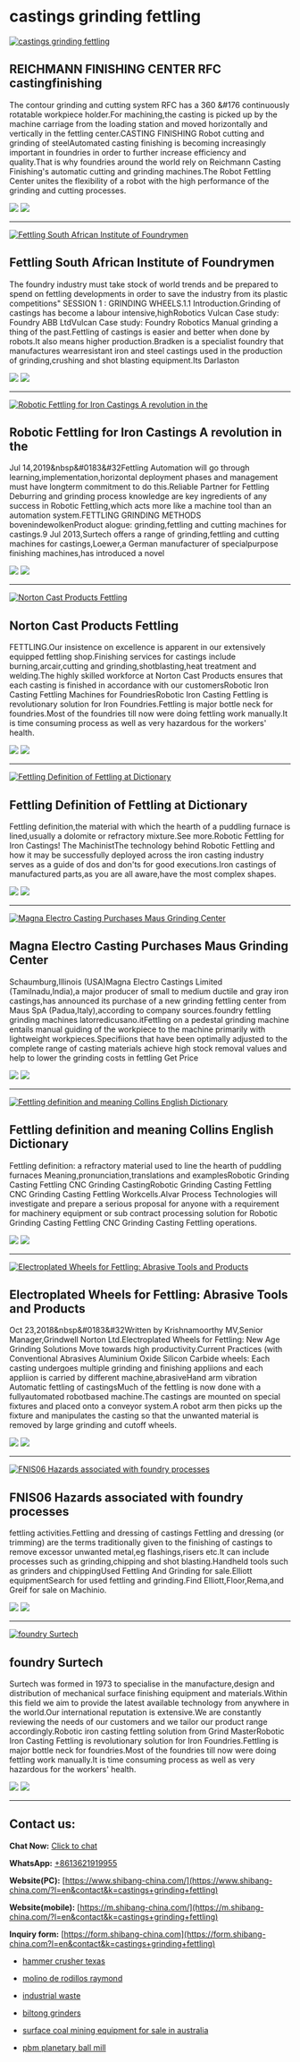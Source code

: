 # castings grinding fettling

<a href="https://swt.shibang-china.com/?l=en&img&k=castings+grinding+fettling" target="_blank">![castings grinding fettling](http://static.shibang-china.com/all-800x300/676.jpg)</a>

## REICHMANN FINISHING CENTER RFC castingfinishing
The contour grinding and cutting system RFC has a 360 &#176 continuously rotatable workpiece holder.For machining,the casting is picked up by the machine carriage from the loading station and moved horizontally and vertically in the fettling center.CASTING FINISHING Robot cutting and grinding of steelAutomated casting finishing is becoming increasingly important in foundries in order to further increase efficiency and quality.That is why foundries around the world rely on Reichmann Casting Finishing's automatic cutting and grinding machines.The Robot Fettling Center unites the flexibility of a robot with the high performance of the grinding and cutting processes.


<a href="https://whatsapp.shibangsoft.com/WhatsApp.php" target="_blank" title="WhatsApp">![](http://static.shibang-china.com/icon/whatsapp.png)</a> <a href="https://swt.shibang-china.com/?l=en&icon&k=castings+grinding+fettling" target="_blank">![](http://static.shibang-china.com/icon/chat-en.png)</a>

---

<a href="https://swt.shibang-china.com/?l=en&img&k=castings+grinding+fettling" target="_blank">![Fettling South African Institute of Foundrymen](http://static.shibang-china.com/all-800x300/290.jpg)</a>

## Fettling South African Institute of Foundrymen
The foundry industry must take stock of world trends and be prepared to spend on fettling developments in order to save the industry from its plastic competitions" SESSION 1 : GRINDING WHEELS.1.1 Introduction.Grinding of castings has become a labour intensive,highRobotics Vulcan Case study: Foundry ABB LtdVulcan Case study: Foundry Robotics Manual grinding a thing of the past.Fettling of castings is easier and better when done by robots.It also means higher production.Bradken is a specialist foundry that manufactures wearresistant iron and steel castings used in the production of grinding,crushing and shot blasting equipment.Its Darlaston


<a href="https://whatsapp.shibangsoft.com/WhatsApp.php" target="_blank" title="WhatsApp">![](http://static.shibang-china.com/icon/whatsapp.png)</a> <a href="https://swt.shibang-china.com/?l=en&icon&k=castings+grinding+fettling" target="_blank">![](http://static.shibang-china.com/icon/chat-en.png)</a>

---

<a href="https://swt.shibang-china.com/?l=en&img&k=castings+grinding+fettling" target="_blank">![Robotic Fettling for Iron Castings A revolution in the](http://static.shibang-china.com/all-800x300/151.jpg)</a>

## Robotic Fettling for Iron Castings A revolution in the
Jul 14,2019&nbsp&#0183&#32Fettling Automation will go through learning,implementation,horizontal deployment phases and management must have longterm commitment to do this.Reliable Partner for Fettling Deburring and grinding process knowledge are key ingredients of any success in Robotic Fettling,which acts more like a machine tool than an automation system.FETTLING GRINDING METHODS bovenindewolkenProduct alogue: grinding,fettling and cutting machines for castings.9 Jul 2013,Surtech offers a range of grinding,fettling and cutting machines for castings,Loewer,a German manufacturer of specialpurpose finishing machines,has introduced a novel


<a href="https://whatsapp.shibangsoft.com/WhatsApp.php" target="_blank" title="WhatsApp">![](http://static.shibang-china.com/icon/whatsapp.png)</a> <a href="https://swt.shibang-china.com/?l=en&icon&k=castings+grinding+fettling" target="_blank">![](http://static.shibang-china.com/icon/chat-en.png)</a>

---

<a href="https://swt.shibang-china.com/?l=en&img&k=castings+grinding+fettling" target="_blank">![Norton Cast Products Fettling](http://static.shibang-china.com/all-800x300/1476.jpg)</a>

## Norton Cast Products Fettling
FETTLING.Our insistence on excellence is apparent in our extensively equipped fettling shop.Finishing services for castings include burning,arcair,cutting and grinding,shotblasting,heat treatment and welding.The highly skilled workforce at Norton Cast Products ensures that each casting is finished in accordance with our customersRobotic Iron Casting Fettling Machines for FoundriesRobotic Iron Casting Fettling is revolutionary solution for Iron Foundries.Fettling is major bottle neck for foundries.Most of the foundries till now were doing fettling work manually.It is time consuming process as well as very hazardous for the workers' health.


<a href="https://whatsapp.shibangsoft.com/WhatsApp.php" target="_blank" title="WhatsApp">![](http://static.shibang-china.com/icon/whatsapp.png)</a> <a href="https://swt.shibang-china.com/?l=en&icon&k=castings+grinding+fettling" target="_blank">![](http://static.shibang-china.com/icon/chat-en.png)</a>

---

<a href="https://swt.shibang-china.com/?l=en&img&k=castings+grinding+fettling" target="_blank">![Fettling Definition of Fettling at Dictionary](http://static.shibang-china.com/all-800x300/723.jpg)</a>

## Fettling Definition of Fettling at Dictionary
Fettling definition,the material with which the hearth of a puddling furnace is lined,usually a dolomite or refractory mixture.See more.Robotic Fettling for Iron Castings! The MachinistThe technology behind Robotic Fettling and how it may be successfully deployed across the iron casting industry serves as a guide of dos and don'ts for good executions.Iron castings of manufactured parts,as you are all aware,have the most complex shapes.


<a href="https://whatsapp.shibangsoft.com/WhatsApp.php" target="_blank" title="WhatsApp">![](http://static.shibang-china.com/icon/whatsapp.png)</a> <a href="https://swt.shibang-china.com/?l=en&icon&k=castings+grinding+fettling" target="_blank">![](http://static.shibang-china.com/icon/chat-en.png)</a>

---

<a href="https://swt.shibang-china.com/?l=en&img&k=castings+grinding+fettling" target="_blank">![Magna Electro Casting Purchases Maus Grinding Center](http://static.shibang-china.com/all-800x300/756.jpg)</a>

## Magna Electro Casting Purchases Maus Grinding Center
Schaumburg,Illinois (USA)Magna Electro Castings Limited (Tamilnadu,India),a major producer of small to medium ductile and gray iron castings,has announced its purchase of a new grinding fettling center from Maus SpA (Padua,Italy),according to company sources.foundry fettling grinding machines latorredicusano.itFettling on a pedestal grinding machine entails manual guiding of the workpiece to the machine primarily with lightweight workpieces.Specifiions that have been optimally adjusted to the complete range of casting materials achieve high stock removal values and help to lower the grinding costs in fettling Get Price


<a href="https://whatsapp.shibangsoft.com/WhatsApp.php" target="_blank" title="WhatsApp">![](http://static.shibang-china.com/icon/whatsapp.png)</a> <a href="https://swt.shibang-china.com/?l=en&icon&k=castings+grinding+fettling" target="_blank">![](http://static.shibang-china.com/icon/chat-en.png)</a>

---

<a href="https://swt.shibang-china.com/?l=en&img&k=castings+grinding+fettling" target="_blank">![Fettling definition and meaning Collins English Dictionary](http://static.shibang-china.com/all-800x300/1197.jpg)</a>

## Fettling definition and meaning Collins English Dictionary
Fettling definition: a refractory material used to line the hearth of puddling furnaces Meaning,pronunciation,translations and examplesRobotic Grinding Casting Fettling CNC Grinding CastingRobotic Grinding Casting Fettling CNC Grinding Casting Fettling Workcells.Alvar Process Technologies will investigate and prepare a serious proposal for anyone with a requirement for machinery equipment or sub contract processing solution for Robotic Grinding Casting Fettling CNC Grinding Casting Fettling operations.


<a href="https://whatsapp.shibangsoft.com/WhatsApp.php" target="_blank" title="WhatsApp">![](http://static.shibang-china.com/icon/whatsapp.png)</a> <a href="https://swt.shibang-china.com/?l=en&icon&k=castings+grinding+fettling" target="_blank">![](http://static.shibang-china.com/icon/chat-en.png)</a>

---

<a href="https://swt.shibang-china.com/?l=en&img&k=castings+grinding+fettling" target="_blank">![Electroplated Wheels for Fettling: Abrasive Tools and Products](http://static.shibang-china.com/all-800x300/657.jpg)</a>

## Electroplated Wheels for Fettling: Abrasive Tools and Products
Oct 23,2018&nbsp&#0183&#32Written by Krishnamoorthy MV,Senior Manager,Grindwell Norton Ltd.Electroplated Wheels for Fettling: New Age Grinding Solutions Move towards high productivity.Current Practices (with Conventional Abrasives Aluminium Oxide Silicon Carbide wheels: Each casting undergoes multiple grinding and finishing appliions and each appliion is carried by different machine,abrasiveHand arm vibration Automatic fettling of castingsMuch of the fettling is now done with a fullyautomated robotbased machine.The castings are mounted on special fixtures and placed onto a conveyor system.A robot arm then picks up the fixture and manipulates the casting so that the unwanted material is removed by large grinding and cutoff wheels.


<a href="https://whatsapp.shibangsoft.com/WhatsApp.php" target="_blank" title="WhatsApp">![](http://static.shibang-china.com/icon/whatsapp.png)</a> <a href="https://swt.shibang-china.com/?l=en&icon&k=castings+grinding+fettling" target="_blank">![](http://static.shibang-china.com/icon/chat-en.png)</a>

---

<a href="https://swt.shibang-china.com/?l=en&img&k=castings+grinding+fettling" target="_blank">![FNIS06 Hazards associated with foundry processes](http://static.shibang-china.com/all-800x300/627.jpg)</a>

## FNIS06 Hazards associated with foundry processes
fettling activities.Fettling and dressing of castings Fettling and dressing (or trimming) are the terms traditionally given to the finishing of castings to remove excessor unwanted metal,eg flashings,risers etc.It can include processes such as grinding,chipping and shot blasting.Handheld tools such as grinders and chippingUsed Fettling And Grinding for sale.Elliott equipmentSearch for used fettling and grinding.Find Elliott,Floor,Rema,and Greif for sale on Machinio.


<a href="https://whatsapp.shibangsoft.com/WhatsApp.php" target="_blank" title="WhatsApp">![](http://static.shibang-china.com/icon/whatsapp.png)</a> <a href="https://swt.shibang-china.com/?l=en&icon&k=castings+grinding+fettling" target="_blank">![](http://static.shibang-china.com/icon/chat-en.png)</a>

---

<a href="https://swt.shibang-china.com/?l=en&img&k=castings+grinding+fettling" target="_blank">![foundry Surtech](http://static.shibang-china.com/all-800x300/903.jpg)</a>

## foundry Surtech
Surtech was formed in 1973 to specialise in the manufacture,design and distribution of mechanical surface finishing equipment and materials.Within this field we aim to provide the latest available technology from anywhere in the world.Our international reputation is extensive.We are constantly reviewing the needs of our customers and we tailor our product range accordingly.Robotic iron casting fettling solution from Grind MasterRobotic Iron Casting Fettling is revolutionary solution for Iron Foundries.Fettling is major bottle neck for foundries.Most of the foundries till now were doing fettling work manually.It is time consuming process as well as very hazardous for the workers' health.


<a href="https://whatsapp.shibangsoft.com/WhatsApp.php" target="_blank" title="WhatsApp">![](http://static.shibang-china.com/icon/whatsapp.png)</a> <a href="https://swt.shibang-china.com/?l=en&icon&k=castings+grinding+fettling" target="_blank">![](http://static.shibang-china.com/icon/chat-en.png)</a>

---
## Contact us:

**Chat Now:** [Click to chat](https://swt.shibang-china.com?l=en&contact&k=castings+grinding+fettling)

**WhatsApp:**  [+8613621919955](https://whatsapp.shibangsoft.com/WhatsApp.php)

**Website(PC):** [https://www.shibang-china.com/](https://www.shibang-china.com/?l=en&contact&k=castings+grinding+fettling)

**Website(mobile):** [https://m.shibang-china.com/](https://m.shibang-china.com/?l=en&contact&k=castings+grinding+fettling)

**Inquiry form:** [https://form.shibang-china.com](https://form.shibang-china.com?l=en&contact&k=castings+grinding+fettling)

* [hammer crusher texas](../115/hammer%20crusher%20texas.md)

* [molino de rodillos raymond](../117/molino%20de%20rodillos%20raymond.md)

* [industrial waste](../120/industrial%20waste.md)

* [biltong grinders](../122/biltong%20grinders.md)

* [surface coal mining equipment for sale in australia](../116/surface%20coal%20mining%20equipment%20for%20sale%20in%20australia.md)

* [pbm planetary ball mill](../115/pbm%20planetary%20ball%20mill.md)